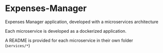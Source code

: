 # Expenses-Manager
Expenses Manager application, developed with a microservices architecture

Each microservice is developed as a dockerized application.

A README is provided for each microservice in their own folder (```services/*```)

